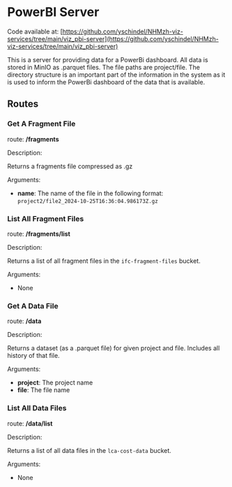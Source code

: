 # PowerBI Server

Code available at: [https://github.com/yschindel/NHMzh-viz-services/tree/main/viz_pbi-server](https://github.com/yschindel/NHMzh-viz-services/tree/main/viz_pbi-server)

This is a server for providing data for a PowerBi dashboard. All data is stored in MinIO as .parquet files.
The file paths are project/file. The directory structure is an important part of the information in the system as it is used to inform the PowerBi dashboard of the data that is available.

## Routes

### Get A Fragment File

route: **/fragments**

Description:

Returns a fragments file compressed as .gz

Arguments:

- **name**: The name of the file in the following format: `project2/file2_2024-10-25T16:36:04.986173Z.gz`

### List All Fragment Files

route: **/fragments/list**

Description:

Returns a list of all fragment files in the `ifc-fragment-files` bucket.

Arguments:

- None

### Get A Data File

route: **/data**

Description:

Returns a dataset (as a .parquet file) for given project and file. Includes all history of that file.

Arguments:

- **project**: The project name
- **file**: The file name

### List All Data Files

route: **/data/list**

Description:

Returns a list of all data files in the `lca-cost-data` bucket.

Arguments:

- None
